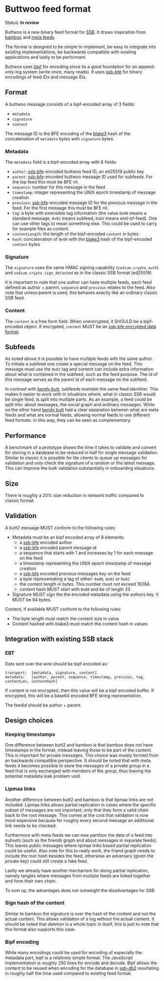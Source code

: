 # Buttwoo feed format

Status: **In review**

Buttwoo is a new binary feed format for [SSB]. It draws inspiration
from [bamboo] and [meta feeds].

The format is designed to be simple to implement, be easy to integrate
into existing implementations, be backwards compatible with existing
applications and lastly to be performant.

Buttwoo uses [bipf] for encoding since its a good foundation for an
append-only-log system (write once, many reads). It uses [ssb-bfe] for
binary encodings of feed IDs and message IDs.

## Format

A buttwoo message consists of a bipf-encoded array of 3 fields:

- `metadata`
- `signature`
- `content`

The message ID is the BFE encoding of the [blake3] hash of the
concatenation of `metadata` bytes with `signature` bytes.

### Metadata

The `metadata` field is a bipf-encoded array with 8 fields:

 - `author`: [ssb-bfe]-encoded buttwoo feed ID, an ed25519 public key
 - `parent`: [ssb-bfe]-encoded buttwoo message ID used for subfeeds. 
   For the top feed this must be BFE nil.
 - `sequence`: number for this message in the feed
 - `timestamp`: integer representing the UNIX epoch timestamp of 
   message creation
 - `previous`: [ssb-bfe]-encoded message ID for the previous message 
   in the feed. For the first message this must be BFE nil.
 - `tag`: a byte with extensible tag information (the value `0x00` 
   means a standard message, `0x01` means subfeed, `0x02` means 
   end-of-feed). One can use other tags to mean something else. This 
   could be used to carry for example files as content.
 - `contentLength`: the length of the bipf-encoded `content` in bytes
 - `hash`: concatenation of `0x00` with the [blake3] hash of the 
    bipf-encoded `content` bytes
    
### Signature

The `signature` uses the same HMAC signing capability (`sodium.crypto_auth`) 
and `sodium.crypto_sign_detached` as in the classic SSB format (ed25519).

It is important to note that one author can have multiple feeds, each
feed defined as author + parent. `sequence` and `previous` relates to
the feed. Also note that unless parent is used, this behaves exactly
like an ordinary classic SSB feed.

### Content

The `content` is a free form field. When unencrypted, it SHOULD be a 
bipf-encoded object. If encrypted, `content` MUST be an 
[ssb-bfe encrypted data format].

## Subfeeds

As noted above it is possible to have multiple feeds with the same
author. To initiate a subfeed one create a special message on the
feed. This message must use the `0x01` tag and content can include
extra information about what is contained in the subfeed, such as the
feed purpose. The id of this message serves as the parent id of each
message on the subfeed.

In contrast with [bendy butt], subfeeds maintain the same feed
identitier. This makes it easier to work with in situations where,
what in classic SSB would be single feed, is split into multiple
parts. As an example, a feed could be split into: about messages, the
social graph and ordinary messages. While on the other hand [bendy
butt] had a clear separation between what are meta feeds and what are
normal feeds, allowing normal feeds to use different feed formats. In
this way, they can be seen as complementary.

## Performance

A benchmark of a prototype shows the time it takes to validate and
convert for storing in a database to be reduced in half for single
message validation. Similar to classic it is possible for lite clients
to queue up messages for validation and only check the signature of a
random or the latest message. This can improve the bulk validation
substantially in onboarding situations.

## Size

There is roughly a 20% size reduction in network traffic compared to
classic format.

## Validation

A butt2 message MUST conform to the following rules:
 - Metadata must be an bipf encoded array of 8 elements:
   - a [ssb-bfe] encoded author
   - a [ssb-bfe] encoded parent message id
   - a sequence that starts with 1 and increases by 1 for each message
     on the feed
   - a timestamp representing the UNIX epoch timestamp of message
     creation
   - a [ssb-bfe] encoded previous messages key on the feed
   - a byte representating a tag of either: `0x00`, `0x01` or `0x02`
   - the content length in bytes. This number must not exceed 16384.
   - content hash MUST start with `0x00` and be of length 33
 - Signature MUST sign the the encoded metadata using the authors key. It
   MUST be 64 bytes.

Content, if available MUST conform to the following rules: 
 - The byte length must match the content size in value
 - Content hashed with blake3 must match the content hash in values

## Integration with existing SSB stack

### EBT

Data sent over the wire should be bipf encoded as:

```
transport:  [metadata, signature, content]
metadata:   [author, parent, sequence, timestamp, previous, tag, contentLen, contentHash]
```

If content is not encrypted, then this value will be a bipf encoded
buffer. If encrypted, this will be a base64 encoded BFE string
representation.

The feedId should be author + parent.

## Design choices

### Keeping timestamps

One difference between butt2 and bamboo is that bamboo does not have
timestamps in the format, instead leaving those to be part of the
content. This is important for private messages. This choice was
mostly formed from an backwards compatible perspective. It should be
noted that with meta feeds it becomes possible to store the messages
of a private group in a feed that is only exchanged with members of
the group, thus leaving the potential metadata leak problem void.

### Lipmaa links

Another difference between butt2 and bamboo is that lipmaa links are
not included. Lipmaa links allows partial replication in cases where
the specific subset of messages are not important, only that they form
a valid chain back to the root message. This comes at the cost that
validation is now more expensive because for roughly every second
message an additional link needs to be checked.

Furthermore with meta feeds we can now partition the data of a feed
into subsets (such as the friends graph and about messages in separate
feeds). This leaves public messages where lipmaa links based partial
replication could be useful. Also note for this to really work, the
friend graph needs to include the root hash besides the feed,
otherwise an adversary (given the private key) could still create a
fake feed. 

Lastly we already have another mechanism for doing partial
replication, namely tangles where messages from multiple feeds are
linked together and form their own chain.

To sum up, the advantages does not outweight the disadvantages for
SSB.

### Sign hash of the content

Similar to bamboo the signature is over the hash of the content and
not the actual content. This allows validation of a log without the
actual content. It should be noted that deletion is a whole topic in
itself, this is just to note that this format also supports this case.

### Bipf encoding

While many encodings could be used for encoding of especially the
metadata part, bipf is a relatively simple format. The JavaScript
implementation is roughly 250 lines for encode and decode. Bipf allows
the content to be reused when encoding for the database in [ssb-db2]
resultating in roughly half the time used compared to existing feed
format.

[SSB]: https://ssbc.github.io/scuttlebutt-protocol-guide/
[meta feeds]: https://github.com/ssb-ngi-pointer/ssb-meta-feeds-spec
[bendy butt]: https://github.com/ssb-ngi-pointer/bendy-butt-spec
[bipf]: https://github.com/ssbc/bipf
[bamboo]: https://github.com/AljoschaMeyer/bamboo/
[ssb-bfe]: https://github.com/ssb-ngi-pointer/ssb-bfe-spec
[ssb-bfe encrypted data format]: https://github.com/ssb-ngi-pointer/ssb-bfe-spec#5-encrypted-data-formats
[blake3]: https://github.com/BLAKE3-team/BLAKE3
[EBT]: https://github.com/ssbc/ssb-ebt
[ssb-db2]: https://github.com/ssb-ngi-pointer/ssb-db2
[Why it is ok to sign hashes instead of full messages]: https://crypto.stackexchange.com/questions/6335/is-signing-a-hash-instead-of-the-full-data-considered-secure
